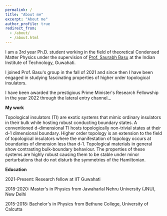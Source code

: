 ```yaml
---
permalink: /
title: "About me"
excerpt: "About me"
author_profile: true
redirect_from: 
  - /about/
  - /about.html
---
```



I am a 3rd year Ph.D. student working in the field of theoretical Condensed Matter Physics under the supervision of [Prof. Saurabh Basu](https://www.iitg.ac.in/physics/fac/saurabh/) at the Indian Institute of Technology, Guwahati. 

I joined Prof. Basu's group in the fall of 2021 and since then I have been engaged in studying fascinating properties of higher order topological insulators. 

I have been awarded the prestigious Prime Minister's Research Fellowship in the year 2022 through the lateral entry channel._

**My work**

Topological insulators (TI) are exotic systems that mimic ordinary insulators in their bulk while hosting robust conducting boundary states. A conventioned d-dimensional TI hosts topologically non-trivial states at their d-1 dimensional boundary. Higher order topology is an extension to the field of topological insulators where the manifestation of topology occurs at boundaries of dimension less than d-1. Topological materials in general show contrasting bulk-boundary behaviour. The properties of these systems are highly robust causing them to be stable under minor perturbations that do not disturb the symmetries of the Hamiltonian. 

**Education**

2021-Present: Research fellow at IIT Guwahati

2018-2020:    Master's in Physics from Jawaharlal Nehru University (JNU), New Delhi

2015-2018:    Bachelor's in Physics from Bethune College, University of Calcutta
